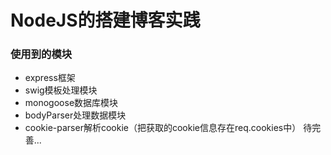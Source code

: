 NodeJS的搭建博客实践
===========================
### 使用到的模块
- express框架
- swig模板处理模块
- monogoose数据库模块
- bodyParser处理数据模块
- cookie-parser解析cookie（把获取的cookie信息存在req.cookies中）
待完善...